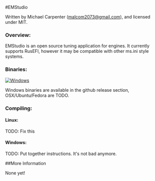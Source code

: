#EMStudio

Written by Michael Carpenter (malcom2073@gmail.com), and licensed under MIT. 

### Overview:

EMStudio is an open source tuning application for engines. It currently supports RusEFI, however it may be compatible with other ms.ini style systems.

### Binaries:

[![Windows](https://github.com/malcom2073/emstudio/actions/workflows/win-build.yml/badge.svg?branch=master)](https://github.com/malcom2073/emstudio/actions/workflows/win-build.yml)

Windows binaries are available in the github release section, OSX/Ubuntu/Fedora are TODO.

### Compiling:

#### Linux:

TODO: Fix this

#### Windows:

TODO: Put together instructions. It's not bad anymore.

##More Information

None yet!

